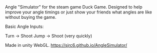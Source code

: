 Angle "Simulator" for the steam game Duck Game.
Designed to help improve your angle timings or just show your friends what angles are like without buying the game.

Basic Angle Inputs:

Turn -> Shoot
Jump -> Shoot
(very quickly)

Made in unity WebGL.
https://sjrc6.github.io/AngleSimulator/
